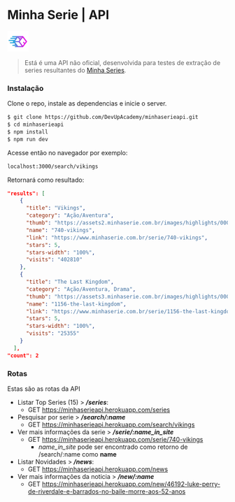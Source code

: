 # Minha Serie | API

[![N|DevUpAcademy](https://raw.githubusercontent.com/DevUpAcademy/minhaserieapi/master/src/img/devup.png)](https://github.com/devupacademy)

> Está é uma API não oficial, desenvolvida para testes de extração de series resultantes do [Minha Series](https://www.minhaserie.com.br "Site de Series").

### Instalação

Clone o repo, instale as dependencias e inicie o server.

```sh
$ git clone https://github.com/DevUpAcademy/minhaserieapi.git
$ cd minhaserieapi
$ npm install
$ npm run dev
```
Acesse então no navegador por exemplo:
```sh
localhost:3000/search/vikings
```
Retornará como resultado:

```json
"results": [
    {
      "title": "Vikings",
      "category": "Ação/Aventura",
      "thumb": "https://assets2.minhaserie.com.br/images/highlights/000/017/148/thumb_740.jpg",
      "name": "740-vikings",
      "link": "https://www.minhaserie.com.br/serie/740-vikings",
      "stars": 5,
      "stars-width": "100%",
      "visits": "402810"
    },
    {
      "title": "The Last Kingdom",
      "category": "Ação/Aventura, Drama",
      "thumb": "https://assets3.minhaserie.com.br/images/highlights/000/024/564/thumb_1156.jpg",
      "name": "1156-the-last-kingdom",
      "link": "https://www.minhaserie.com.br/serie/1156-the-last-kingdom",
      "stars": 5,
      "stars-width": "100%",
      "visits": "25355"
    }
  ],
"count": 2
```


### Rotas

Estas são as rotas da API

* Listar Top Series (15) > **_/series_**:
    * GET https://minhaserieapi.herokuapp.com/series
* Pesquisar por serie > **_/search/:name_**
	* GET https://minhaserieapi.herokuapp.com/search/vikings
* Ver mais informações da serie > **_/serie/:name_in_site_**
	* GET https://minhaserieapi.herokuapp.com/serie/740-vikings
		* *_name_in_site_* pode ser encontrado como retorno de /search/:name como **name**
* Listar Novidades > **_/news_**:
	* GET https://minhaserieapi.herokuapp.com/news
* Ver mais informações da noticia > **_/new/:name_**
	* GET https://minhaserieapi.herokuapp.com/new/46192-luke-perry-de-riverdale-e-barrados-no-baile-morre-aos-52-anos
